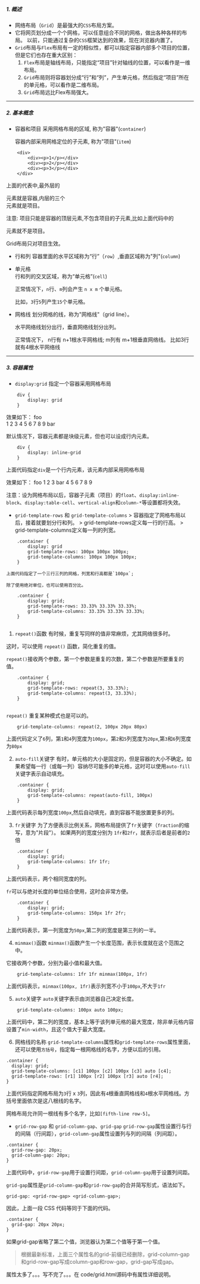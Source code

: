##### 1. 概述
* 网络布局（`Grid`）是最强大的`CSS`布局方案。
* 它将网页划分成一个个网格，可以任意组合不同的网格，做出各种各样的布局。
  以前，只能通过复杂的`CSS`框架达到的效果，现在浏览器内置了。
* `Grid`布局与`Flex`布局有一定的相似性，都可以指定容器内部多个项目的位置，但是它们也存在重大区别：
    1. `Flex`布局是轴线布局，只能指定“项目”针对轴线的位置，可以看作是一维布局。
    2. `Grid`布局则将容器划分成“行”和“列”，产生单元格，然后指定“项目”所在的单元格，可以看作是二维布局。
    3. `Grid`布局远比Flex布局强大。

---------------------------------------------

##### 2. 基本概念
* 容器和项目
    采用网格布局的区域, 称为"容器"(`container`)

    容器内部采用网格定位的子元素, 称为"项目"(`item`)
```
    <div>
        <div><p>1</p></div>
        <div><p>2</p></div>
        <div><p>3</p></div>
    </div>

```
上面的代表中,最外层的<div>元素就是容器,内层的三个<div>元素就是项目。

注意: 项目只能是容器的顶层元素,不包含项目的子元素,比如上面代码中的<p>元素就不是项目。

Grid布局只对项目生效。

* 行和列
   容器里面的水平区域称为“行”（`row`）,垂直区域称为"列"(`column`)

* 单元格    
    行和列的交叉区域，称为“单元格”(`cell`)

    正常情况下，`n`行、`m`列会产生 `n x m` 个单元格。

    比如，`3`行`5`列产生`15`个单元格。

* 网格线
    划分网格的线，称为"网格线"（grid line）。

    水平网络线划分出行，垂直网络线划分出列。

    正常情况下， n行有 n+1根水平网格线; m列有 m+1根垂直网络线。
    比如3行就有4根水平网络线

--------------------------------------------------------    

##### 3. 容器属性
* `display:grid`  指定一个容器采用网格布局
```
    div {
        display: grid
    }
```
效果如下： 
foo   
1 2 3
4 5 6
7 8 9
bar

默认情况下，容器元素都是块级元素，但也可以设成行内元素。
```
    div {
        display: inline-grid
    }
```
上面代码指定`div`是一个行内元素，该元素内部采用网格布局

效果如下：
foo   1 2 3   bar
      4 5 6
      7 8 9
    
注意：设为网格布局以后，容器子元素（项目）的`float`、`display:inline-block`、`display:table-cell`、`vertical-align`和`column-*`等设置都将失效。

* `grid-template-rows` 和 `grid-template-columns`
        > 容器指定了网格布局以后，接着就要划分行和列。
        > grid-template-rows定义每一行的行高。
        > grid-template-columns定义每一列的列宽。

```
    .container {
        display: grid
        grid-template-rows: 100px 100px 100px;
        grid-template-columns: 100px 100px 100px;
    }

```
    上面代码指定了一个三行三列的网格，列宽和行高都是`100px`;

    除了使用绝对单位，也可以使用百分比。
```
    .container {
        display: grid;
        grid-template-rows: 33.33% 33.33% 33.33%;
        grid-template-columns: 33.33% 33.33% 33.33%;
    }
    
``` 
1. `repeat()`函数
有时候，重复写同样的值非常麻烦，尤其网络很多时。

这时，可以使用 `repeat()` 函数，简化重复的值。

`repeat()`接收两个参数，第一个参数是重复的次数，第二个参数是所要重复的值。
```
    .container {
        display: grid;
        grid-template-rows: repeat(3, 33.33%);
        grid-template-columns: repeat(3, 33.33%);
    }
    
```  
`repeat()` 重复某种模式也是可以的。
```
    grid-template-columns: repeat(2, 100px 20px 80px)

```
上面代码定义了`6`列，第`1`和`4`列宽度为`100px`，第`2`和`5`列宽度为`20px`,第`3`和`6`列宽度为`80px`

2. `auto-fill`关键字
有时，单元格的大小是固定的，但是容器的大小不确定。如果希望每一行（或每一列）容纳尽可能多的单元格，这时可以使用`auto-fill`关键字表示自动填充。
```
    .container {
        display: grid;
        grid-template-columns: repeat(auto-fill, 100px)
    }

```
上面代码表示每列宽度`100px`,然后自动填充，直到容器不能放置更多的列。

3. `fr`关键字
为了方便表示比例关系，网格布局提供了`fr`关键字（`fraction`的缩写，意为"片段"）。
如果两列的宽度分别为 `1fr`和`2fr`，就表示后者是前者的`2`倍
```
    .container {
        display: grid;
        grid-template-columns: 1fr 1fr;
    }

```
上面代码表示，两个相同宽度的列。

`fr`可以与绝对长度的单位结合使用，这时会非常方便。
```
    .container {
        display: grid;
        grid-template-columns: 150px 1fr 2fr;
    }

```
上面代码表示，第一列宽度为`50px`,第二列的宽度是第三列的一半。

4. `minmax()`函数
 `minmax()`函数产生一个长度范围，表示长度就在这个范围之中。

它接收两个参数，分别为最小值和最大值。
```
    grid-template-columns: 1fr 1fr minmax(100px, 1fr)

```
上面代码表示，`minmax(100px, 1fr)`表示列宽不小于`100px`,不大于`1fr`

5. `auto`关键字
`auto`关键字表示由浏览器自己决定长度。
```
    grid-template-columns: 100px auto 100px;

```    
上面代码中，第二列的宽度，基本上等于该列单元格的最大宽度，除非单元格内容设置了`min-width`，且这个值大于最大宽度。

6. 网格线的名称
`grid-template-columns`属性和`grid-template-rows`属性里面，还可以使用`方括号`，指定每一根网格线的名字，方便以后的引用。   
```
.container {
  display: grid;
  grid-template-columns: [c1] 100px [c2] 100px [c3] auto [c4];
  grid-template-rows: [r1] 100px [r2] 100px [r3] auto [r4];
}
``` 
上面代码指定网格布局为`3`行 x `3`列，因此有`4`根垂直网格线和`4`根水平网格线。方括号里面依次是这八根线的名字。

网格布局允许同一根线有多个名字，比如`[fifth-line row-5]`。

* `grid-row-gap` 和 `grid-column-gap`、`grid-gap`
`grid-row-gap`属性设置行与行的间隔（行间距），`grid-column-gap`属性设置列与列的间隔（列间距）。
```
.container {
  grid-row-gap: 20px;
  grid-column-gap: 20px;
}

```
上面代码中，`grid-row-gap`用于设置行间距，`grid-column-gap`用于设置列间距。

`grid-gap`属性是`grid-column-gap`和`grid-row-gap`的合并简写形式，语法如下。
```
grid-gap: <grid-row-gap> <grid-column-gap>;
```
因此，上面一段 CSS 代码等同于下面的代码。
```
.container {
  grid-gap: 20px 20px;
}
```
如果grid-gap省略了第二个值，浏览器认为第二个值等于第一个值。

> 根据最新标准，上面三个属性名的grid-前缀已经删除，grid-column-gap和grid-row-gap写成column-gap和row-gap，grid-gap写成gap。

属性太多了。。。写不完了。。。在 code/grid.html源码中有属性详细说明。



























